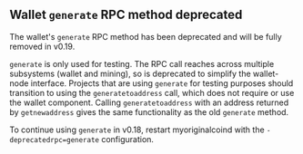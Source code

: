 Wallet `generate` RPC method deprecated
---------------------------------------

The wallet's `generate` RPC method has been deprecated and will be fully
removed in v0.19.

`generate` is only used for testing. The RPC call reaches across multiple
subsystems (wallet and mining), so is deprecated to simplify the wallet-node
interface. Projects that are using `generate` for testing purposes should
transition to using the `generatetoaddress` call, which does not require or use
the wallet component. Calling `generatetoaddress` with an address returned by
`getnewaddress` gives the same functionality as the old `generate` method.

To continue using `generate` in v0.18, restart myoriginalcoind with the
`-deprecatedrpc=generate` configuration.
